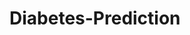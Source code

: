 # Diabetes-Prediction




































































































































